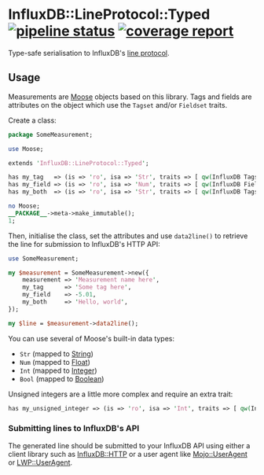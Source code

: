 # InfluxDB::LineProtocol::Typed [![pipeline status](https://gitlab.com/n7st/influxdb-lineprotocol-typed/badges/master/pipeline.svg)](https://gitlab.com/n7st/influxdb-lineprotocol-typed/-/commits/master) [![coverage report](https://gitlab.com/n7st/influxdb-lineprotocol-typed/badges/master/coverage.svg)](https://gitlab.com/n7st/influxdb-lineprotocol-typed/-/commits/master)

Type-safe serialisation to InfluxDB's
[line protocol](https://v2.docs.influxdata.com/v2.0/reference/syntax/line-protocol/).

## Usage

Measurements are [Moose](https://metacpan.org/pod/Moose) objects based on this
library. Tags and fields are attributes on the object which use the `Tagset`
and/or `Fieldset` traits.

Create a class:

```perl
package SomeMeasurement;

use Moose;

extends 'InfluxDB::LineProtocol::Typed';

has my_tag   => (is => 'ro', isa => 'Str', traits => [ qw(InfluxDB Tagset) ]);
has my_field => (is => 'ro', isa => 'Num', traits => [ qw(InfluxDB Fieldset) ]);
has my_both  => (is => 'ro', isa => 'Str', traits => [ qw(InfluxDB Tagset Fieldset) ]);

no Moose;
__PACKAGE__->meta->make_immutable();
1;
```

Then, initialise the class, set the attributes and use `data2line()` to retrieve
the line for submission to InfluxDB's HTTP API:

```perl
use SomeMeasurement;

my $measurement = SomeMeasurement->new({
    measurement => 'Measurement name here',
    my_tag      => 'Some tag here',
    my_field    => -5.01,
    my_both     => 'Hello, world',
});

my $line = $measurement->data2line();
```

You can use several of Moose's built-in data types:

* `Str` (mapped to [String](https://v2.docs.influxdata.com/v2.0/reference/syntax/line-protocol/#string))
* `Num` (mapped to [Float](https://v2.docs.influxdata.com/v2.0/reference/syntax/line-protocol/#float))
* `Int` (mapped to [Integer](https://v2.docs.influxdata.com/v2.0/reference/syntax/line-protocol/#integer))
* `Bool` (mapped to [Boolean](https://v2.docs.influxdata.com/v2.0/reference/syntax/line-protocol/#boolean))

Unsigned integers are a little more complex and require an extra trait:

```perl
has my_unsigned_integer => (is => 'ro', isa => 'Int', traits => [ qw(InfluxDB Fieldset Unsigned) ]);
```

### Submitting lines to InfluxDB's API

The generated line should be submitted to your InfluxDB API using either a
client library such as [InfluxDB::HTTP](https://metacpan.org/pod/InfluxDB::HTTP)
or a user agent like [Mojo::UserAgent](https://mojolicious.org/perldoc/Mojo/UserAgent)
or [LWP::UserAgent](https://metacpan.org/pod/LWP::UserAgent).